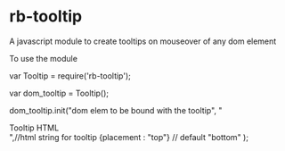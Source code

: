 # rb-tooltip
A javascript module to create tooltips on mouseover of any dom element


To use the module

var Tooltip  = require('rb-tooltip');

var dom_tooltip = Tooltip();

dom_tooltip.init("dom elem to be bound with the tooltip",
								"<div>Tooltip HTML</div>",//html string for tooltip
								{placement : "top"} // default "bottom"
);
